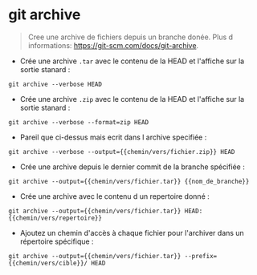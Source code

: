 # git archive

> Cree une archive de fichiers depuis un branche donée.
> Plus d informations: <https://git-scm.com/docs/git-archive>.

- Crée une archive `.tar` avec le contenu de la HEAD et l'affiche sur la sortie stanard :

`git archive --verbose HEAD`

- Crée une archive `.zip` avec le contenu de la HEAD et l'affiche sur la sortie stanard :

`git archive --verbose --format=zip HEAD`

- Pareil que ci-dessus mais ecrit dans l archive specifiée :

`git archive --verbose --output={{chemin/vers/fichier.zip}} HEAD`

- Crée une archive depuis le dernier commit de la branche spécifiée :

`git archive --output={{chemin/vers/fichier.tar}} {{nom_de_branche}}`

- Crée une archive avec le contenu d un repertoire donné :

`git archive --output={{chemin/vers/fichier.tar}} HEAD:{{chemin/vers/repertoire}}`

- Ajoutez un chemin d'accès à chaque fichier pour l'archiver dans un répertoire spécifique :

`git archive --output={{chemin/vers/fichier.tar}} --prefix={{chemin/vers/cible}}/ HEAD`
